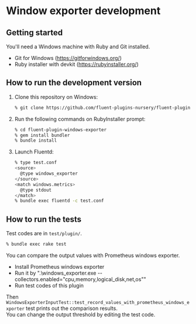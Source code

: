 # Window exporter development

## Getting started

You'll need a Windows machine with Ruby and Git installed.

 * Git for Windows (https://gitforwindows.org/)
 * Ruby installer with devkit (https://rubyinstaller.org/)

## How to run the development version

 1. Clone this repository on Windows:
    ```sh
    % git clone https://github.com/fluent-plugins-nursery/fluent-plugin-windows-exporter/
    ```
 2. Run the following commands on RubyInstaller prompt:
    ```sh
    % cd fluent-plugin-windows-exporter
    % gem install bundler
    % bundle install
    ```
 3. Launch Fluentd:
    ```sh
    % type test.conf
    <source>
      @type windows_exporter
    </source>
    <match windows.metrics>
      @type stdout
    </match>
    % bundle exec fluentd -c test.conf
    ```

## How to run the tests

Test codes are in `test/plugin/`.

```sh
% bundle exec rake test
```

You can compare the output values with Prometheus windows exporter.

* Install Prometheus windows exporter
* Run it by ".\windows_exporter.exe --collectors.enabled="cpu,memory,logical_disk,net,os""
* Run test codes of this plugin

Then `WindowsExporterInputTest::test_record_values_with_prometheus_windows_exporter` test prints out the comparison results.  
You can change the output threshold by editing the test code.
